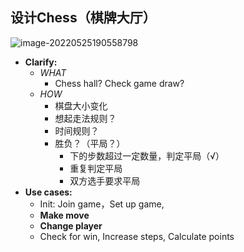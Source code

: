 ## 设计Chess（棋牌大厅）

![image-20220525190558798](https://raw.githubusercontent.com/TWDH/Leetcode-From-Zero/pictures/img/image-20220525190558798.png)



- **Clarify:** 
  - *WHAT*
    - Chess hall?   Check game draw?
  - *HOW*
    - 棋盘大小变化
    - 想起走法规则？
    - 时间规则？
    - 胜负？（平局？）
      - 下的步数超过一定数量，判定平局（√）
      - 重复判定平局
      - 双方选手要求平局
- **Use cases:** 
  - Init: Join game，Set up game, 
  - **Make move**
  - **Change player**
  - Check for win, Increase steps, Calculate points